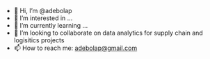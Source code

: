 - 👋 Hi, I’m @adebolap
- 👀 I’m interested in ...
- 🌱 I’m currently learning ...
- 💞️ I’m looking to collaborate on data analytics for supply chain and logisitics projects
- 📫 How to reach me: adebolap@gmail.com

<!---
adebolap/adebolap is a ✨ special ✨ repository because its `README.md` (this file) appears on your GitHub profile.
You can click the Preview link to take a look at your changes.
--->

